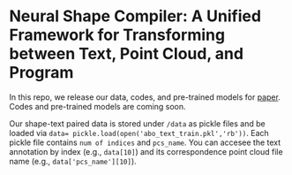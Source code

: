 # Neural Shape Compiler: A Unified Framework for Transforming between Text, Point Cloud, and Program

In this repo, we release our data, codes, and pre-trained models for [paper](https://arxiv.org/abs/2212.12952). Codes and pre-trained models are coming soon.



Our shape-text paired data is stored under `/data` as pickle files and be loaded via `data= pickle.load(open('abo_text_train.pkl','rb'))`. Each pickle file contains `num of indices` and `pcs_name`. You can accesee the text annotation by index (e.g., `data[10]`) and its correspondence point cloud file name (e.g., `data['pcs_name'][10]`). 
